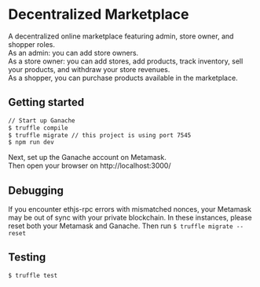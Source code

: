 # Decentralized Marketplace
A decentralized online marketplace featuring admin, store owner, and shopper roles. <br/>
As an admin: you can add store owners.  
As a store owner: you can add stores, add products, track inventory, sell your products, and withdraw your store revenues.  
As a shopper, you can purchase products available in the marketplace.

## Getting started
```bash
// Start up Ganache
$ truffle compile
$ truffle migrate // this project is using port 7545
$ npm run dev
```

Next, set up the Ganache account on Metamask.     
Then open your browser on http://localhost:3000/

## Debugging
If you encounter ethjs-rpc errors with mismatched nonces, your Metamask may be out of sync with your private blockchain. In these instances, please reset both your Metamask and Ganache.  Then run `$ truffle migrate --reset`

## Testing
```
$ truffle test 
```
